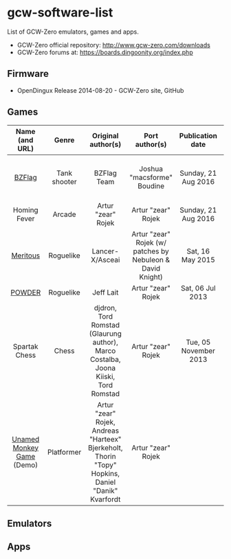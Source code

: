 # gcw-software-list
List of GCW-Zero emulators, games and apps.

* GCW-Zero official repository: http://www.gcw-zero.com/downloads
* GCW-Zero forums at: https://boards.dingoonity.org/index.php

## Firmware
* OpenDingux Release 2014-08-20 - GCW-Zero site, GitHub

## Games
| Name (and URL) | Genre | Original author(s) | Port author(s) | Publication date | Source | License |
|:--------------:|:-----:|:------------------:|:--------------:|:----------------:|:------:|:-------:|
| [BZFlag](https://www.bzflag.org/) | Tank shooter | BZFlag Team | Joshua "macsforme" Boudine | Sunday, 21 Aug 2016 | [Github](https://github.com/macsforme/bzflag-embedded/tree/gcw0) | [LGPLv2.1](https://www.gnu.org/licenses/old-licenses/lgpl-2.1.html) and [MPLv2.0](https://www.mozilla.org/en-US/MPL/) (dual-licensed) |
| Homing Fever | Arcade | Artur "zear" Rojek | Artur "zear" Rojek | Sunday, 21 Aug 2016 | [GitHub](https://github.com/zear/HomingFever) | [MIT](https://opensource.org/licenses/MIT) |
| [Meritous](http://www.asceai.net/meritous/) | Roguelike | Lancer-X/Asceai | Artur "zear" Rojek (w/ patches by Nebuleon & David Knight) | Sat, 16 May 2015 | [GitHub](https://github.com/zear/meritous/) | [GPLv3](https://www.gnu.org/licenses/gpl-3.0.en.html) |
| [POWDER](http://www.zincland.com/powder) | Roguelike | Jeff Lait | Artur "zear" Rojek | Sat, 06 Jul 2013 | [Zincland](http://www.zincland.com/powder) | [CC-SP](https://creativecommons.org/licenses/sampling+/1.0/) |
| Spartak Chess | Chess | djdron, Tord Romstad (Glaurung author), Marco Costalba, Joona Kiiski, Tord Romstad | Artur "zear" Rojek | Tue, 05 November 2013 | [GitHub](https://github.com/zear/Spartak-Chess) | [GPLv3](https://www.gnu.org/licenses/gpl-3.0.en.html) |
| [Unamed Monkey Game](http://www.unnamedmonkeygame.com/) (Demo) | Platformer | Artur "zear" Rojek, Andreas "Harteex" Bjerkeholt, Thorin "Topy" Hopkins, Daniel "Danik" Kvarfordt  | Artur "zear" Rojek | | N/A | Freeware |

## Emulators

## Apps

